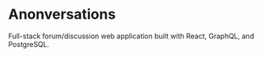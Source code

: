 # Anonversations
 Full-stack forum/discussion web application built with React, GraphQL, and PostgreSQL.
